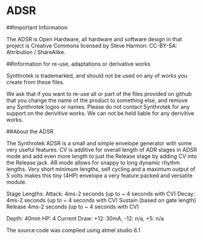 # ADSR

##Important Information

The ADSR is Open Hardware, all hardware and software design in that project is Creative Commons licensed by Steve Harmon: CC-BY-SA: Attribution / ShareAlike.

##Information for re-use, adaptations or derivative works

Synthrotek is trademarked, and should not be used on any of works you create from these files.

We ask that if you want to re-use all or part of the files provided on github that you change the name of the product to something else, and remove any Synthrotek logos or names. Please do not contact Synthrotek for any support on the derivitive works. We can not be held liable for any derivitive works.

##About the ADSR

The Synthrotek ADSR is a small and simple envelope generator with some very useful features.  CV is additive for overall length of ADR stages in ADSR mode and add even more length to just the Release stage by adding CV into the Release jack. AR mode allows for snappy to long dynamic rhythm lengths. Very short minimum lengths, self cycling and a maximum output of 5 volts makes this tiny (4HP) envelope a very feature packed and versatile module.

Stage Lengths:
Attack: 4ms-2 seconds (up to ~ 4 seconds with CV)
Decay: 4ms-2 seconds (up to ~ 4 seconds with CV)
Sustain (based on gate length)
Release 4ms-2 seconds (up to ~ 4 seconds with CV)

Depth: 40mm
HP: 4
Current Draw: +12: 30mA, -12: n/a, +5: n/a


The source code was compiled using atmel studio 6.1
